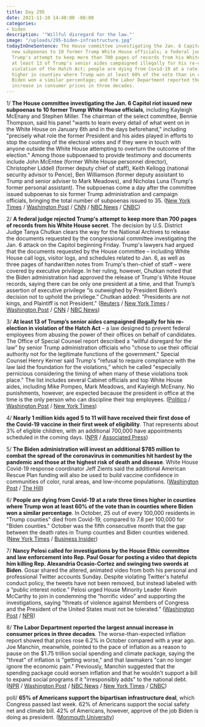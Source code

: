 ```yaml
---
title: Day 295
date: 2021-11-10 14:48:00 -08:00
categories:
- biden
description: '"Willful disregard for the law."'
image: "/uploads/295-biden-infrastructure.jpg"
todayInOneSentence: The House committee investigating the Jan. 6 Capitol riot issued
  new subpoenas to 10 former Trump White House officials; a federal judge rejected
  Trump's attempt to keep more than 700 pages of records from his White House secret;
  at least 13 of Trump’s senior aides campaigned illegally for his re-election in
  violation of the Hatch Act; people are dying from Covid-19 at a rate three times
  higher in counties where Trump won at least 60% of the vote than in counties where
  Biden won a similar percentage; and the Labor Department reported the largest annual
  increase in consumer prices in three decades.
---
```


1/ **The House committee investigating the Jan. 6 Capitol riot issued new subpoenas to 10 former Trump White House officials**, including Kayleigh McEnany and Stephen Miller. The chairman of the select committee, Bennie Thompson, said his panel "wants to learn every detail of what went on in the White House on January 6th and in the days beforehand," including "precisely what role the former President and his aides played in efforts to stop the counting of the electoral votes and if they were in touch with anyone outside the White House attempting to overturn the outcome of the election." Among those subpoenaed to provide testimony and documents include John McEntee (former White House personnel director), Christopher Liddell (former deputy chief of staff), Keith Kellogg (national security advisor to Pence), Ben Williamson (former deputy assistant to Trump and senior adviser to Mark Meadows), and Nicholas Luna (Trump's former personal assistant). The subpoenas come a day after the committee issued subpoenas to six former Trump administration and campaign officials, bringing the total number of subpoenas issued to 35. ([New York Times](https://www.nytimes.com/2021/11/09/us/politics/jan-6-subpoena.html) / [Washington Post](https://www.washingtonpost.com/politics/january-6-trump-committee/2021/11/09/2bb70d22-419b-11ec-9ea7-3eb2406a2e24_story.html) / [CNN](https://www.cnn.com/2021/11/09/politics/january-6-subpoenas-stephen-miller/index.html) / [NBC News](https://www.nbcnews.com/politics/congress/jan-6-committee-subpoenas-stephen-miller-kayleigh-mcenany-among-other-n1283587) / [CNBC](https://www.cnbc.com/2021/11/09/jan-6-riot-house-panel-subpoenas-trump-white-house-officials-mcenany.html))

2/ **A federal judge rejected Trump's attempt to keep more than 700 pages of records from his White House secret**. The decision by U.S. District Judge Tanya Chutkan clears the way for the National Archives to release the documents requested by the congressional committee investigating the Jan. 6 attack on the Capitol beginning Friday. Trump's lawyers had argued that the documents requested by the House committee – including White House call logs, visitor logs, and schedules related to Jan. 6, as well as three pages of handwritten notes from Trump's then-chief of staff – were covered by executive privilege. In her ruling, however, Chutkan noted that the Biden administration had approved the release of Trump's White House records, saying there can be only one president at a time, and that Trump’s assertion of executive privilege “is outweighed by President Biden’s decision not to uphold the privilege.” Chutkan added: "Presidents are not kings, and Plaintiff is not President." ([Reuters](https://www.reuters.com/world/us/us-judge-denies-trump-bid-block-jan-6-select-committee-investigation-2021-11-09/) / [New York Times](https://www.nytimes.com/2021/11/09/us/politics/trump-january-6-committee.html) / [Washington Post](https://www.washingtonpost.com/local/legal-issues/trump-records-jan-6-committee-judge-ruling/2021/11/09/4d256cec-3e44-11ec-bfad-8283439871ec_story.html) / [CNN](https://www.cnn.com/2021/11/09/politics/trump-documents-january-6-committee-national-archives-judge-ruling/index.html) / [NBC News](https://www.nbcnews.com/politics/donald-trump/judge-denies-trump-emergency-motion-block-documents-sought-jan-6-n1283560))

3/ **At least 13 of Trump’s senior aides campaigned illegally for his re-election in violation of the Hatch Act** – a law designed to prevent federal employees from abusing the power of their offices on behalf of candidates. The Office of Special Counsel report described a “willful disregard for the law” by senior Trump administration officials who "chose to use their official authority not for the legitimate functions of the government." Special Counsel Henry Kerner said Trump's "refusal to require compliance with the law laid the foundation for the violations,” which he called "especially pernicious considering the timing of when many of these violations took place." The list includes several Cabinet officials and top White House aides, including Mike Pompeo, Mark Meadows, and Kayleigh McEnany. No punishments, however, are expected because the president in office at the time is the only person who can discipline their top employees. ([Politico](https://www.politico.com/news/2021/11/09/trump-officials-hatch-act-violated-520420) / [Washington Post](https://www.washingtonpost.com/politics/trump-violations-hatch-act/2021/11/09/b3d4c764-4108-11ec-a88e-2aa4632af69b_story.html) / [New York Times](https://www.nytimes.com/2021/11/09/us/politics/trump-officials-illegal-campaigning.html))

4/ **Nearly 1 million kids aged 5 to 11 will have received their first dose of the Covid-19 vaccine in their first week of eligibility**. That represents about 3% of eligible children, with an additional 700,000 have appointments scheduled in the coming days. ([NPR](https://www.npr.org/2021/11/10/1054137225/nearly-1-million-kids-ages-5-11-will-have-their-first-covid-shots-by-the-end-of-) / [Associated Press](https://apnews.com/article/coronavirus-pandemic-health-ccd3790c4cb6ba86aa2d46be4283ead5))

5/ **The Biden administration will invest an additional $785 million to combat the spread of the coronavirus in communities hit hardest by the pandemic and those at the highest risk of death and disease**. White House Covid-19 response coordinator Jeff Zients said the additional American Rescue Plan funding will also be used to build vaccine confidence in communities of color, rural areas, and low-income populations. ([Washington Post](https://www.washingtonpost.com/health/2021/11/10/biden-funding-covid-disparities/) / [The Hill](https://thehill.com/policy/healthcare/580962-biden-administration-investing-additional-785-million-covid-funding-for))

6/ **People are dying from Covid-19 at a rate three times higher in counties where Trump won at least 60% of the vote than in counties where Biden won a similar percentage**. In October, 25 out of every 100,000 residents in "Trump counties" died from Covid-19, compared to 7.8 per 100,000 for "Biden counties." October was the fifth consecutive month that the gap between the death rates in Trump counties and Biden counties widened. ([New York Times](https://www.nytimes.com/2021/11/08/briefing/covid-death-toll-red-america.html) / [Business Insider](https://www.businessinsider.com/trump-biden-counties-covid-death-rate-3-times-higher-vaccines-2021-11))

7/ **Nancy Pelosi called for investigations by the House Ethic committee and law enforcement into Rep. Paul  Gosar for posting a video that depicts him killing Rep. Alexandria Ocasio-Cortez and swinging two swords at Biden**. Gosar shared the altered, animated video from both his personal and professional Twitter accounts Sunday. Despite violating Twitter's hateful conduct policy, the tweets have not been removed, but instead labeled with a “public interest notice.” Pelosi urged House Minority Leader Kevin McCarthy to join in condemning the “horrific video” and supporting the investigations, saying “threats of violence against Members of Congress and the President of the United States must not be tolerated.” ([Washington Post](https://www.washingtonpost.com/politics/pelosi-calls-for-investigations-of-gosars-video-that-depicts-him-killing-ocasio-cortez/2021/11/09/5d5f3538-417e-11ec-9ea7-3eb2406a2e24_story.html) / [NPR](https://www.npr.org/2021/11/09/1053895408/paul-gosar-alexandria-ocasio-cortez-anime-twitter-video-backlash))

8/ **The Labor Department reported the largest annual increase in consumer prices in three decades**. The worse-than-expected inflation report showed that prices rose 6.2% in October compared with a year ago. Joe Manchin, meanwhile, pointed to the pace of inflation as a reason to pause on the $1.75 trillion social spending and climate package, saying the "threat" of inflation is "getting worse," and that lawmakers "can no longer ignore the economic pain." Previously, Manchin suggested that the spending package could worsen inflation and that he wouldn't support a bill to expand social programs if it "irresponsibly adds" to the national debt. ([NPR](https://www.npr.org/2021/11/10/1054019175/inflation-surges-to-its-highest-since-1990) / [Washington Post](https://www.washingtonpost.com/us-policy/2021/11/10/inflation-white-house-manchin/) / [NBC News](https://www.nbcnews.com/politics/congress/manchin-repeats-worries-about-inflation-amid-final-social-spending-bill-n1283670) / [New York Times](https://www.nytimes.com/2021/11/10/business/economy/consumer-price-inflation-october.html) / [CNBC](https://www.cnbc.com/2021/11/10/consumer-price-index-october.html))

poll/ **65% of Americans support the bipartisan infrastructure deal**, which Congress passed last week. 62% of Americans support the social safety net and climate bill. 42% of Americans, however, approve of the job Biden is doing as president. ([Monmouth University](https://www.monmouth.edu/polling-institute/reports/monmouthpoll_us_111021/))